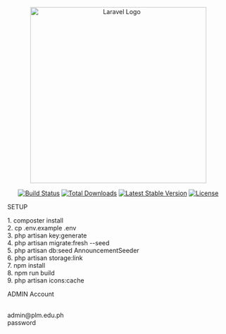 <p align="center"><a href="https://laravel.com" target="_blank"><img src="https://raw.githubusercontent.com/laravel/art/master/logo-lockup/5%20SVG/2%20CMYK/1%20Full%20Color/laravel-logolockup-cmyk-red.svg" width="400" alt="Laravel Logo"></a></p>

<p align="center">
<a href="https://github.com/laravel/framework/actions"><img src="https://github.com/laravel/framework/workflows/tests/badge.svg" alt="Build Status"></a>
<a href="https://packagist.org/packages/laravel/framework"><img src="https://img.shields.io/packagist/dt/laravel/framework" alt="Total Downloads"></a>
<a href="https://packagist.org/packages/laravel/framework"><img src="https://img.shields.io/packagist/v/laravel/framework" alt="Latest Stable Version"></a>
<a href="https://packagist.org/packages/laravel/framework"><img src="https://img.shields.io/packagist/l/laravel/framework" alt="License"></a>
</p>



SETUP <br>

<p>
1. composter install <br>
2. cp .env.example .env <br>
3. php artisan key:generate <br>
4. php artisan migrate:fresh --seed <br>
5. php artisan db:seed AnnouncementSeeder <br>
6. php artisan storage:link <br>
7. npm install <br>
8. npm run build <br>
9. php artisan icons:cache <br>
</p>
ADMIN Account

<p>
<br>
admin@plm.edu.ph <br>
password <br>
<p>
 
